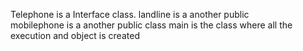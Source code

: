 Telephone is a Interface class.
landline is a another public  
mobilephone is a another public  class
main is the class where all the execution and object is created
